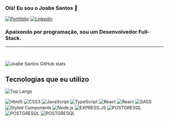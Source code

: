 ### Olá! Eu sou o Joabe Santos 👋
[![Portifólio](https://img.shields.io/badge/UpWork-6FDA44?style=for-the-badge&logo=Upwork&logoColor=white)](https://portifolio-joabe-santos.vercel.app/)
[![Linkedin](https://img.shields.io/badge/LinkedIn-0077B5?style=for-the-badge&logo=linkedin&logoColor=white)](https://www.linkedin.com/in/joabe-santos-5a20a3206/)

### Apaixondo por programação, sou um Desenvolvedor Full-Stack.
<hr/>
<br/>



![Joabe Santos GitHub stats](https://github-readme-stats.vercel.app/api?username=joabesnts09&show_icons=true&theme=radical)

## Tecnologias que eu utilizo

![Top Langs](https://github-readme-stats.vercel.app/api/top-langs/?username=joabesnts09&size_weight=0.5&count_weight=0.5)

<div style="display: inline_block">
    <img align="center" alt="Html5" src="https://img.shields.io/badge/HTML5-E34F26?style=for-the-badge&logo=html5&logoColor=white" />
    <img align="center" alt="CSS3" src="https://img.shields.io/badge/CSS3-1572B6?style=for-the-badge&logo=css3&logoColor=white" />
    <img align="center" alt="JavaScript" src="https://img.shields.io/badge/JavaScript-F7DF1E?style=for-the-badge&logo=javascript&logoColor=black" />
    <img align="center" alt="TypeScript" src="https://img.shields.io/badge/TypeScript-007ACC?style=for-the-badge&logo=typescript&logoColor=white" />
    <img align="center" alt="React" src="https://img.shields.io/badge/React-20232A?style=for-the-badge&logo=react&logoColor=61DAFB" />
    <img align="center" alt="React" src="    https://img.shields.io/badge/Angular-DD0031?style=for-the-badge&logo=angular&logoColor=white" />
    <img align="center" alt="SASS" src="https://img.shields.io/badge/Sass-CC6699?style=for-the-badge&logo=sass&logoColor=white" />
    <img align="center" alt="Styled Components" src="https://img.shields.io/badge/styled--components-DB7093?style=for-the-badge&logo=styled-components&logoColor=white" />
    <img align="center" alt="Node.js" src="https://img.shields.io/badge/Node.js-43853D?style=for-the-badge&logo=node.js&logoColor=white" />
    <img align="center" alt="EXPRESS.JS" src="https://img.shields.io/badge/Express.js-404D59?style=for-the-badge" />
    <img align="center" alt="POSTGRESQL" src="https://img.shields.io/badge/PostgreSQL-316192?style=for-the-badge&logo=postgresql&logoColor=white" />
    <img align="center" alt="POSTGRESQL" src="https://img.shields.io/badge/Python-3776AB?style=for-the-badge&logo=python&logoColor=white" />
    <img align="center" alt="POSTGRESQL" src="    https://img.shields.io/badge/Django-092E20?style=for-the-badge&logo=django&logoColor=white" />
</div><br/>
